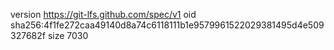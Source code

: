 version https://git-lfs.github.com/spec/v1
oid sha256:4f1fe272caa49140d8a74c6118111b1e9579961522029381495d4e509327682f
size 7030
